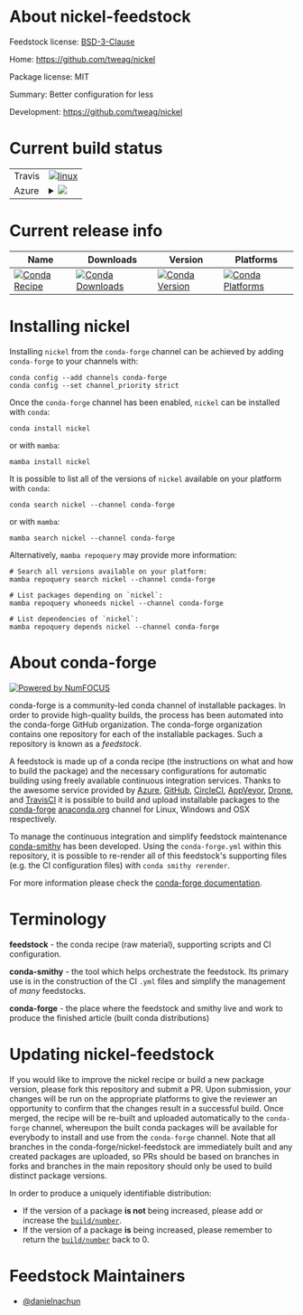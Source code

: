 About nickel-feedstock
======================

Feedstock license: [BSD-3-Clause](https://github.com/conda-forge/nickel-feedstock/blob/main/LICENSE.txt)

Home: https://github.com/tweag/nickel

Package license: MIT

Summary: Better configuration for less

Development: https://github.com/tweag/nickel

Current build status
====================


<table><tr>
    <td>Travis</td>
    <td>
      <a href="https://app.travis-ci.com/conda-forge/nickel-feedstock">
        <img alt="linux" src="https://img.shields.io/travis/com/conda-forge/nickel-feedstock/main.svg?label=Linux">
      </a>
    </td>
  </tr>
    
  <tr>
    <td>Azure</td>
    <td>
      <details>
        <summary>
          <a href="https://dev.azure.com/conda-forge/feedstock-builds/_build/latest?definitionId=23896&branchName=main">
            <img src="https://dev.azure.com/conda-forge/feedstock-builds/_apis/build/status/nickel-feedstock?branchName=main">
          </a>
        </summary>
        <table>
          <thead><tr><th>Variant</th><th>Status</th></tr></thead>
          <tbody><tr>
              <td>linux_64</td>
              <td>
                <a href="https://dev.azure.com/conda-forge/feedstock-builds/_build/latest?definitionId=23896&branchName=main">
                  <img src="https://dev.azure.com/conda-forge/feedstock-builds/_apis/build/status/nickel-feedstock?branchName=main&jobName=linux&configuration=linux%20linux_64_" alt="variant">
                </a>
              </td>
            </tr><tr>
              <td>linux_aarch64</td>
              <td>
                <a href="https://dev.azure.com/conda-forge/feedstock-builds/_build/latest?definitionId=23896&branchName=main">
                  <img src="https://dev.azure.com/conda-forge/feedstock-builds/_apis/build/status/nickel-feedstock?branchName=main&jobName=linux&configuration=linux%20linux_aarch64_" alt="variant">
                </a>
              </td>
            </tr><tr>
              <td>linux_ppc64le</td>
              <td>
                <a href="https://dev.azure.com/conda-forge/feedstock-builds/_build/latest?definitionId=23896&branchName=main">
                  <img src="https://dev.azure.com/conda-forge/feedstock-builds/_apis/build/status/nickel-feedstock?branchName=main&jobName=linux&configuration=linux%20linux_ppc64le_" alt="variant">
                </a>
              </td>
            </tr><tr>
              <td>osx_64</td>
              <td>
                <a href="https://dev.azure.com/conda-forge/feedstock-builds/_build/latest?definitionId=23896&branchName=main">
                  <img src="https://dev.azure.com/conda-forge/feedstock-builds/_apis/build/status/nickel-feedstock?branchName=main&jobName=osx&configuration=osx%20osx_64_" alt="variant">
                </a>
              </td>
            </tr><tr>
              <td>osx_arm64</td>
              <td>
                <a href="https://dev.azure.com/conda-forge/feedstock-builds/_build/latest?definitionId=23896&branchName=main">
                  <img src="https://dev.azure.com/conda-forge/feedstock-builds/_apis/build/status/nickel-feedstock?branchName=main&jobName=osx&configuration=osx%20osx_arm64_" alt="variant">
                </a>
              </td>
            </tr><tr>
              <td>win_64</td>
              <td>
                <a href="https://dev.azure.com/conda-forge/feedstock-builds/_build/latest?definitionId=23896&branchName=main">
                  <img src="https://dev.azure.com/conda-forge/feedstock-builds/_apis/build/status/nickel-feedstock?branchName=main&jobName=win&configuration=win%20win_64_" alt="variant">
                </a>
              </td>
            </tr>
          </tbody>
        </table>
      </details>
    </td>
  </tr>
</table>

Current release info
====================

| Name | Downloads | Version | Platforms |
| --- | --- | --- | --- |
| [![Conda Recipe](https://img.shields.io/badge/recipe-nickel-green.svg)](https://anaconda.org/conda-forge/nickel) | [![Conda Downloads](https://img.shields.io/conda/dn/conda-forge/nickel.svg)](https://anaconda.org/conda-forge/nickel) | [![Conda Version](https://img.shields.io/conda/vn/conda-forge/nickel.svg)](https://anaconda.org/conda-forge/nickel) | [![Conda Platforms](https://img.shields.io/conda/pn/conda-forge/nickel.svg)](https://anaconda.org/conda-forge/nickel) |

Installing nickel
=================

Installing `nickel` from the `conda-forge` channel can be achieved by adding `conda-forge` to your channels with:

```
conda config --add channels conda-forge
conda config --set channel_priority strict
```

Once the `conda-forge` channel has been enabled, `nickel` can be installed with `conda`:

```
conda install nickel
```

or with `mamba`:

```
mamba install nickel
```

It is possible to list all of the versions of `nickel` available on your platform with `conda`:

```
conda search nickel --channel conda-forge
```

or with `mamba`:

```
mamba search nickel --channel conda-forge
```

Alternatively, `mamba repoquery` may provide more information:

```
# Search all versions available on your platform:
mamba repoquery search nickel --channel conda-forge

# List packages depending on `nickel`:
mamba repoquery whoneeds nickel --channel conda-forge

# List dependencies of `nickel`:
mamba repoquery depends nickel --channel conda-forge
```


About conda-forge
=================

[![Powered by
NumFOCUS](https://img.shields.io/badge/powered%20by-NumFOCUS-orange.svg?style=flat&colorA=E1523D&colorB=007D8A)](https://numfocus.org)

conda-forge is a community-led conda channel of installable packages.
In order to provide high-quality builds, the process has been automated into the
conda-forge GitHub organization. The conda-forge organization contains one repository
for each of the installable packages. Such a repository is known as a *feedstock*.

A feedstock is made up of a conda recipe (the instructions on what and how to build
the package) and the necessary configurations for automatic building using freely
available continuous integration services. Thanks to the awesome service provided by
[Azure](https://azure.microsoft.com/en-us/services/devops/), [GitHub](https://github.com/),
[CircleCI](https://circleci.com/), [AppVeyor](https://www.appveyor.com/),
[Drone](https://cloud.drone.io/welcome), and [TravisCI](https://travis-ci.com/)
it is possible to build and upload installable packages to the
[conda-forge](https://anaconda.org/conda-forge) [anaconda.org](https://anaconda.org/)
channel for Linux, Windows and OSX respectively.

To manage the continuous integration and simplify feedstock maintenance
[conda-smithy](https://github.com/conda-forge/conda-smithy) has been developed.
Using the ``conda-forge.yml`` within this repository, it is possible to re-render all of
this feedstock's supporting files (e.g. the CI configuration files) with ``conda smithy rerender``.

For more information please check the [conda-forge documentation](https://conda-forge.org/docs/).

Terminology
===========

**feedstock** - the conda recipe (raw material), supporting scripts and CI configuration.

**conda-smithy** - the tool which helps orchestrate the feedstock.
                   Its primary use is in the construction of the CI ``.yml`` files
                   and simplify the management of *many* feedstocks.

**conda-forge** - the place where the feedstock and smithy live and work to
                  produce the finished article (built conda distributions)


Updating nickel-feedstock
=========================

If you would like to improve the nickel recipe or build a new
package version, please fork this repository and submit a PR. Upon submission,
your changes will be run on the appropriate platforms to give the reviewer an
opportunity to confirm that the changes result in a successful build. Once
merged, the recipe will be re-built and uploaded automatically to the
`conda-forge` channel, whereupon the built conda packages will be available for
everybody to install and use from the `conda-forge` channel.
Note that all branches in the conda-forge/nickel-feedstock are
immediately built and any created packages are uploaded, so PRs should be based
on branches in forks and branches in the main repository should only be used to
build distinct package versions.

In order to produce a uniquely identifiable distribution:
 * If the version of a package **is not** being increased, please add or increase
   the [``build/number``](https://docs.conda.io/projects/conda-build/en/latest/resources/define-metadata.html#build-number-and-string).
 * If the version of a package **is** being increased, please remember to return
   the [``build/number``](https://docs.conda.io/projects/conda-build/en/latest/resources/define-metadata.html#build-number-and-string)
   back to 0.

Feedstock Maintainers
=====================

* [@danielnachun](https://github.com/danielnachun/)

